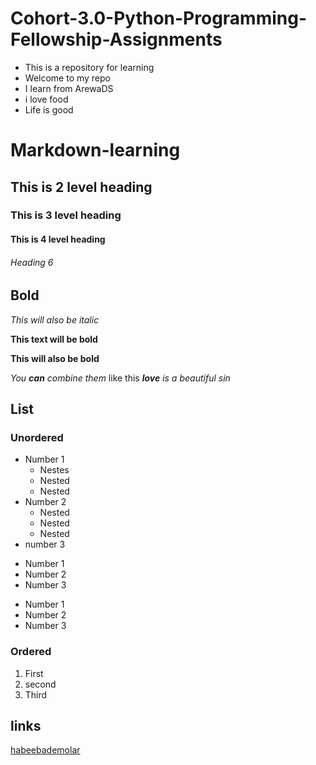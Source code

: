 # Cohort-3.0-Python-Programming-Fellowship-Assignments

- This is a repository for learning
- Welcome to my repo
- I learn from ArewaDS
- i love food
- Life is good




# Markdown-learning


## This is 2 level heading

### This is 3 level heading

#### This is 4 level heading 

###### Heading 6

## Bold 


_This will also be italic_

**This text will be bold**

__This will also be bold__

_You **can** combine them_ like this _**love** is a beautiful sin_

## List
### Unordered

- Number 1
  - Nestes 
  - Nested 
  - Nested 
- Number 2
  - Nested 
  - Nested 
  - Nested 
- number 3

* Number 1
* Number 2
* Number 3

+ Number 1
+ Number 2
+ Number 3


### Ordered

1. First
2. second
3. Third 


## links

[habeebademolar]([WWW.behance.com/habeebademolar](https://github.com/habeeb-ademolar))
